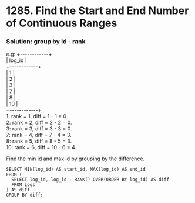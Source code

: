 # 1285. Find the Start and End Number of Continuous Ranges

### Solution: group by id - rank
e.g: 
+------------+  
| log_id     |  
+------------+  
| 1          |  
| 2          |  
| 3          |  
| 7          |  
| 8          |  
| 10         |  
+------------+  
1: rank = 1, diff = 1 - 1 = 0.  
2: rank = 2, diff = 2 - 2 = 0.  
3: rank = 3, diff = 3 - 3 = 0.  
7: rank = 4, diff = 7 - 4 = 3.  
8: rank = 5, diff = 8 - 5 = 3.  
10: rank = 6, diff = 10 - 6 = 4.  

Find the min id and max id by grouping by the difference.  

```
SELECT MIN(log_id) AS start_id, MAX(log_id) AS end_id
FROM (
  SELECT log_id, log_id - RANK() OVER(ORDER BY log_id) AS diff
  FROM Logs
) AS diff
GROUP BY diff;
```